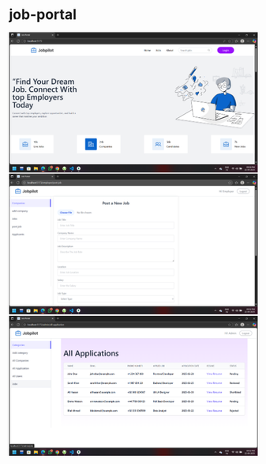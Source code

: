 ﻿# job-portal

![image alt](https://github.com/soumik988/job-portal/blob/43717aee0a984c41bf82b4846bfbc4c9c46492e2/Screenshot%202025-09-22%20215041.png)
![image alt](https://github.com/soumik988/job-portal/blob/f0347f5c36c425e2c87414f83ac4570cc63f4a62/Screenshot%202025-09-22%20215215.png)
![image alt](https://github.com/soumik988/job-portal/blob/86873da3efecca348648fbeb0d282ecb47a9edff/Screenshot%202025-09-22%20215246.png)


